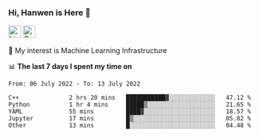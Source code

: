 ### Hi, Hanwen is Here 👋
<p>
	<a href="https://www.linkedin.com/in/liu-hanwen/"><img src="https://img.shields.io/badge/@hanwen-0A66C2?style=flat&logo=LinkedIn&logoColor=white" alt="Linkedin"  height="25px"/></a> 
	<a href="https://scholar.google.com/citations?user=HDF0su0AAAAJ"><img src="https://img.shields.io/badge/scholar-4385FE.svg?&style=plastic&logo=google-scholar&logoColor=white" alt="Google Scholar" height="25px"> </a>
</p>
🌱 My interest is Machine Learning Infrastructure

📊 **The last 7 days I spent my time on** 
<!--START_SECTION:waka-->

```text
From: 06 July 2022 - To: 13 July 2022

C++              2 hrs 20 mins   ███████████▓░░░░░░░░░░░░░   47.12 %
Python           1 hr 4 mins     █████▒░░░░░░░░░░░░░░░░░░░   21.65 %
YAML             55 mins         ████▓░░░░░░░░░░░░░░░░░░░░   18.57 %
Jupyter          17 mins         █▒░░░░░░░░░░░░░░░░░░░░░░░   05.82 %
Other            13 mins         █░░░░░░░░░░░░░░░░░░░░░░░░   04.48 %
```

<!--END_SECTION:waka-->


<!--
**david990917/david990917** is a ✨ _special_ ✨ repository because its `README.md` (this file) appears on your GitHub profile.

Here are some ideas to get you started:

- 🔭 I’m currently working on ...
- 🌱 I’m currently learning ...
- 👯 I’m looking to collaborate on ...
- 🤔 I’m looking for help with ...
- 💬 Ask me about ...
- 📫 How to reach me: ...
- 😄 Pronouns: ...
- ⚡ Fun fact: ...
-->
